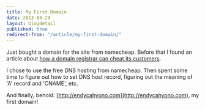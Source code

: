```yaml
---
title: My First Domain
date: 2013-04-29
layout: blogdetail
published: true
redirect-from: "/article/my-first-domain/"
---
```


Just bought a domain for the site from namecheap. Before that I found an article about [how a domain registrar can cheat its customers](http://www.domainwarning.com/).

I chose to use the free DNS hosting from namecheap. Then spent some time to figure out how to set DNS host record, figuring out the meaning of 'A' record and 'CNAME', etc.

And finally, behold: [http://endycahyono.com](http://endycahyono.com), my first domain!